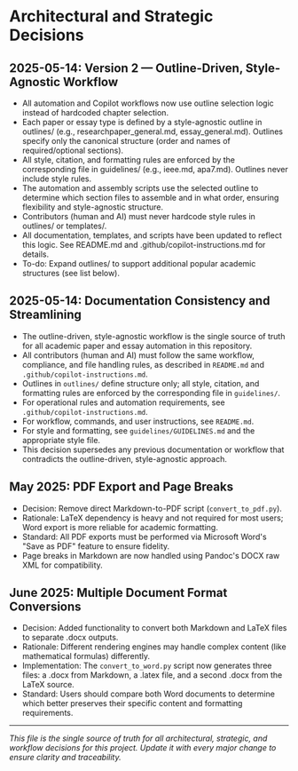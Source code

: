 # Architectural and Strategic Decisions

## 2025-05-14: Version 2 — Outline-Driven, Style-Agnostic Workflow
- All automation and Copilot workflows now use outline selection logic instead of hardcoded chapter selection.
- Each paper or essay type is defined by a style-agnostic outline in outlines/ (e.g., researchpaper_general.md, essay_general.md). Outlines specify only the canonical structure (order and names of required/optional sections).
- All style, citation, and formatting rules are enforced by the corresponding file in guidelines/ (e.g., ieee.md, apa7.md). Outlines never include style rules.
- The automation and assembly scripts use the selected outline to determine which section files to assemble and in what order, ensuring flexibility and style-agnostic structure.
- Contributors (human and AI) must never hardcode style rules in outlines/ or templates/.
- All documentation, templates, and scripts have been updated to reflect this logic. See README.md and .github/copilot-instructions.md for details.
- To-do: Expand outlines/ to support additional popular academic structures (see list below).

## 2025-05-14: Documentation Consistency and Streamlining
- The outline-driven, style-agnostic workflow is the single source of truth for all academic paper and essay automation in this repository.
- All contributors (human and AI) must follow the same workflow, compliance, and file handling rules, as described in `README.md` and `.github/copilot-instructions.md`.
- Outlines in `outlines/` define structure only; all style, citation, and formatting rules are enforced by the corresponding file in `guidelines/`.
- For operational rules and automation requirements, see `.github/copilot-instructions.md`.
- For workflow, commands, and user instructions, see `README.md`.
- For style and formatting, see `guidelines/GUIDELINES.md` and the appropriate style file.
- This decision supersedes any previous documentation or workflow that contradicts the outline-driven, style-agnostic approach.

## May 2025: PDF Export and Page Breaks
- Decision: Remove direct Markdown-to-PDF script (`convert_to_pdf.py`).
- Rationale: LaTeX dependency is heavy and not required for most users; Word export is more reliable for academic formatting.
- Standard: All PDF exports must be performed via Microsoft Word's "Save as PDF" feature to ensure fidelity.
- Page breaks in Markdown are now handled using Pandoc's DOCX raw XML for compatibility.

## June 2025: Multiple Document Format Conversions
- Decision: Added functionality to convert both Markdown and LaTeX files to separate .docx outputs.
- Rationale: Different rendering engines may handle complex content (like mathematical formulas) differently. 
- Implementation: The `convert_to_word.py` script now generates three files: a .docx from Markdown, a .latex file, and a second .docx from the LaTeX source.
- Standard: Users should compare both Word documents to determine which better preserves their specific content and formatting requirements.

---

*This file is the single source of truth for all architectural, strategic, and workflow decisions for this project. Update it with every major change to ensure clarity and traceability.*
